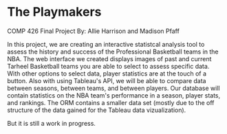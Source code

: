 # The Playmakers
COMP 426 Final Project
By: Allie Harrison and Madison Pfaff 

In this project, we are creating an interactive statistcal analysis tool to assess the history and success of the Professional Basketball teams in the NBA. The web interface we created displays images of past and current Tarheel Basketball teams you are able to select to assess specific data. With other options to select data, player statistics are at the touch of a button. Also with using Tableau's API, we will be able to compare data between seasons, between teams, and between players. Our database will contain statistics on the NBA team's performance in a season, player stats, and rankings. The ORM contains a smaller data set (mostly due to the off structure of the data gained for the Tableau data vizualization). 

But it is still a work in progress.
